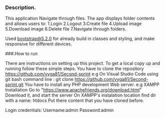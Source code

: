 ### Description.
This application Navigate through files.
The app displays folder contents and allows users to:
1.Login
2.Logout
3.Create file
4.Upload image
5.Download image
6.Delete file
7.Navigate through folders.

Used bootstrap@5.2.0 for already build in classes and styling, and make responsive for different devices.



###.How to run

There are instructions on setting up this project.
To get a local copy up and running follow these simple steps:
You have to clone the repository https://github.com/vyga81/Second-sprint e.g On Visual Studio Code using git bash command line : git clone https://github.com/vyga81/Second-sprint.git
You have to install any PHP development Web server. e.g XAMPP
Installation
Go to "https://www.apachefriends.org/download.html" Download it, and start the server On XAMPP's instalation location find dir with a name: htdocs Put there content that you have cloned before.

Login credentials:
Username:admin
Password:admin







